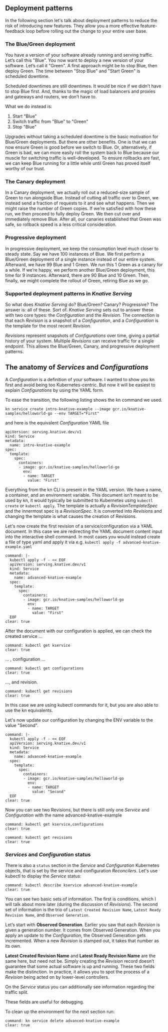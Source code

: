## Deployment patterns

In the following section let's talk about deployment patterns to reduce the risk of introducing new features. They allow you a more effective feature-feedback loop before rolling out the change to your entire user base.

### The Blue/Green deployment
You have a version of your software already running and serving traffic. Let’s call this "Blue".
You now want to deploy a new version of your software. Let’s call it "Green".
A first approach might be to stop Blue, then deploy Green. The time between "Stop Blue" and "Start Green" is scheduled downtime.

Scheduled downtimes are still downtimes. It would be nice if we didn’t have to stop Blue first. And, thanks to the magic of load balancers and proxies and gateways and routers, we don’t have to. 

What we do instead is:
1. Start "Blue"
2. Switch traffic from "Blue" to "Green"
3. Stop "Blue"

Upgrades without taking a scheduled downtime is the basic motivation for Blue/Green deployments. But there are other benefits. One is that we can now ensure Green is good before we switch to Blue. Or, alternatively, if Green is bad, we can more easily roll the system back to Blue because our muscle for switching traffic is well-developed. To ensure rollbacks are fast, we can keep Blue running for a little while until Green has proved itself worthy of our trust.

### The Canary deployment
In a Canary deployment, we actually roll out a reduced-size sample of Green to run alongside Blue.
Instead of cutting all traffic over to Green, we instead send a fraction of requests to it and see what happens. Then we might raise the number of Green copies. If we’re satisfied with how these run, we then proceed to fully deploy Green. We then cut over and immediately remove Blue. After all, our canaries established that Green was safe, so rollback speed is a less critical consideration.

### Progressive deployment
In progressive deployment, we keep the consumption level much closer to steady state. Say we have 100 instances of Blue. We first perform a Blue/Green deployment of a single instance instead of our entire system. Afterward, we have 99 Blue and 1 Green. We run this 1 Green as a canary for a while. If we’re happy, we perform another Blue/Green deployment, this time for 9 instances. Afterward, there are 90 Blue and 10 Green. Then, finally, we might complete the rollout of Green, retiring Blue as we go.

### Supported deployment patterns in *Knative Serving*
So what does *Knative Serving* do? Blue/Green? Canary? Progressive? The answer is: all of these. Sort of.
*Knative Serving* sets out to answer these with two core types: the *Configuration* and the *Revision*. The connection is that each *Revision* is a snapshot of a *Configuration*, and a *Configuration* is the template for the most recent *Revision*. 

*Revisions* represent snapshots of *Configurations* over time, giving a partial history of your system.
Multiple *Revisions* can receive traffic for a single endpoint. This allows the Blue/Green, Canary, and progressive deployment patterns.

## The anatomy of *Services* and *Configurations*
A *Configuration* is a definition of your software. I wanted to show you kn first and avoid being too Kubernetes-centric. But now it will be easiest to explain *Configurations* by using the YAML form.

To ease the transition, the following listing shows the kn command we used.
```
kn service create intro-knative-example --image gcr.io/knative-samples/helloworld-go --env TARGET="First"
```
and here is the equivalent *Configuration* YAML file
```
apiVersion: serving.knative.dev/v1
kind: Service
metadata:
  name: intro-knative-example
spec:
  template:
    spec:
      containers:
      - image: gcr.io/knative-samples/helloworld-go
        env:
        - name: TARGET
          value: "First"
```
Everything from the kn CLI is present in the YAML version. We have a name, a container, and an environment variable.
This document isn’t meant to be used by kn, it would typically be submitted to Kubernetes using `kubectl create` or `kubectl apply`.
The template is actually a *RevisionTemplateSpec* and the innermost spec is a *RevisionSpec*. It is converted into *Revisions* and changing the template is what causes the creation of Revisions.

Let's now create the first revision of a service/configuration via a YAML document. In this case we are redirecting the YAML document content input into the interactive shell command. In most cases you would instead create a file of type yaml and apply it via e.g. `kubectl apply -f advanced-knative-example.yaml`
```terminal:execute
command: |-
  kubectl apply -f - << EOF
  apiVersion: serving.knative.dev/v1
  kind: Service
  metadata:
    name: advanced-knative-example
  spec:
    template:
      spec:
        containers:
        - image: gcr.io/knative-samples/helloworld-go
          env:
          - name: TARGET
            value: "First"
  EOF
clear: true
```
After the document with our configuration is applied, we can check the created service ...
```terminal:execute
command: kubectl get kservice
clear: true
```
... , configuration ... 
```terminal:execute
command: kubectl get configurations
clear: true
```
..., and revision.
```terminal:execute
command: kubectl get revisions
clear: true
```
In this case we are using kubectl commands for it, but you are also able to use the kn equivalents.

Let's now update our configuration by changing the ENV variable to the value "Second".
```terminal:execute
command: |-
  kubectl apply -f - << EOF
  apiVersion: serving.knative.dev/v1
  kind: Service
  metadata:
    name: advanced-knative-example
  spec:
    template:
      spec:
        containers:
        - image: gcr.io/knative-samples/helloworld-go
          env:
          - name: TARGET
            value: "Second"
  EOF
clear: true
```
Now you can see two Revisions, but there is still only one *Service* and *Configuration* with the name advanced-knative-example
```terminal:execute
command: kubectl get kservice,configurations
clear: true
```
```terminal:execute
command: kubectl get revisions
clear: true
```
### *Services* and *Configuration* status
There is also a `status` section in the *Service* and *Configuration* Kubernetes objects, that is set by the service and configuration *Reconcilers*. 
Let's use kubectl to display the *Service* status:
```terminal:execute
command: kubectl describe kservice advanced-knative-example
clear: true
```
You can see two basic sets of information. The first is conditions, which I will talk about more later (during the discussion of *Revisions*). The second set of information is the trio of `Latest Created Revision Name`, `Latest Ready Revision Name`, and `Observed Generation`.

Let’s start with **Observed Generation**. Earlier you saw that each *Revision* is given a generation number. It comes from Observed Generation. When you apply an update to the *Configuration*, the Observed Generation gets incremented. When a new *Revision* is stamped out, it takes that number as its own.

**Latest Created Revision Name** and **Latest Ready Revision Name** are the same here, but need not be. Simply creating the *Revision* record doesn’t guarantee that some actual software is up and running. These two fields make the distinction. In practice, it allows you to spot the process of a *Revision* being acted on by lower-level controllers.

On the *Service* status you can additionally see information regarding the traffic split.

These fields are useful for debugging. 

To clean up the environment for the next section run:
```terminal:execute
command: kn service delete advanced-knative-example
clear: true
```